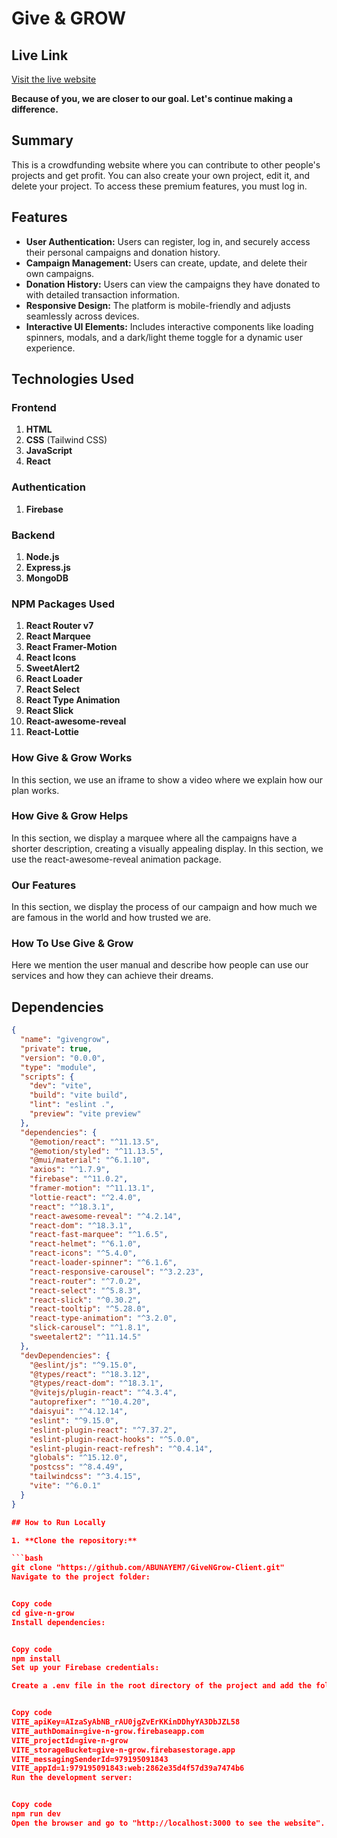 # Give & GROW

## Live Link
[Visit the live website](https://give-n-grow.web.app)

**Because of you, we are closer to our goal. Let's continue making a difference.**

## Summary
This is a crowdfunding website where you can contribute to other people's projects and get profit. You can also create your own project, edit it, and delete your project. To access these premium features, you must log in.

## Features
- **User Authentication:** Users can register, log in, and securely access their personal campaigns and donation history.
- **Campaign Management:** Users can create, update, and delete their own campaigns.
- **Donation History:** Users can view the campaigns they have donated to with detailed transaction information.
- **Responsive Design:** The platform is mobile-friendly and adjusts seamlessly across devices.
- **Interactive UI Elements:** Includes interactive components like loading spinners, modals, and a dark/light theme toggle for a dynamic user experience.

## Technologies Used

### Frontend
1. **HTML**
2. **CSS** (Tailwind CSS)
3. **JavaScript**
4. **React**

### Authentication
1. **Firebase**

### Backend
1. **Node.js**
2. **Express.js**
3. **MongoDB**

### NPM Packages Used
1. **React Router v7**
2. **React Marquee**
3. **React Framer-Motion**
4. **React Icons**
5. **SweetAlert2**
6. **React Loader**
7. **React Select**
8. **React Type Animation**
9. **React Slick**
10. **React-awesome-reveal**
11. **React-Lottie**



### How Give & Grow Works
In this section, we use an iframe to show a video where we explain how our plan works.

### How Give & Grow Helps
In this section, we display a marquee where all the campaigns have a shorter description, creating a visually appealing display. In this section, we use the react-awesome-reveal animation package.

### Our Features
In this section, we display the process of our campaign and how much we are famous in the world and how trusted we are.

### How To Use Give & Grow
Here we mention the user manual and describe how people can use our services and how they can achieve their dreams.


## Dependencies

```json
{
  "name": "givengrow",
  "private": true,
  "version": "0.0.0",
  "type": "module",
  "scripts": {
    "dev": "vite",
    "build": "vite build",
    "lint": "eslint .",
    "preview": "vite preview"
  },
  "dependencies": {
    "@emotion/react": "^11.13.5",
    "@emotion/styled": "^11.13.5",
    "@mui/material": "^6.1.10",
    "axios": "^1.7.9",
    "firebase": "^11.0.2",
    "framer-motion": "^11.13.1",
    "lottie-react": "^2.4.0",
    "react": "^18.3.1",
    "react-awesome-reveal": "^4.2.14",
    "react-dom": "^18.3.1",
    "react-fast-marquee": "^1.6.5",
    "react-helmet": "^6.1.0",
    "react-icons": "^5.4.0",
    "react-loader-spinner": "^6.1.6",
    "react-responsive-carousel": "^3.2.23",
    "react-router": "^7.0.2",
    "react-select": "^5.8.3",
    "react-slick": "^0.30.2",
    "react-tooltip": "^5.28.0",
    "react-type-animation": "^3.2.0",
    "slick-carousel": "^1.8.1",
    "sweetalert2": "^11.14.5"
  },
  "devDependencies": {
    "@eslint/js": "^9.15.0",
    "@types/react": "^18.3.12",
    "@types/react-dom": "^18.3.1",
    "@vitejs/plugin-react": "^4.3.4",
    "autoprefixer": "^10.4.20",
    "daisyui": "^4.12.14",
    "eslint": "^9.15.0",
    "eslint-plugin-react": "^7.37.2",
    "eslint-plugin-react-hooks": "^5.0.0",
    "eslint-plugin-react-refresh": "^0.4.14",
    "globals": "^15.12.0",
    "postcss": "^8.4.49",
    "tailwindcss": "^3.4.15",
    "vite": "^6.0.1"
  }
}

## How to Run Locally

1. **Clone the repository:**

```bash
git clone "https://github.com/ABUNAYEM7/GiveNGrow-Client.git"
Navigate to the project folder:


Copy code
cd give-n-grow
Install dependencies:


Copy code
npm install
Set up your Firebase credentials:

Create a .env file in the root directory of the project and add the following environment variables:


Copy code
VITE_apiKey=AIzaSyAbNB_rAU0jgZvErKKinDDhyYA3DbJZL58
VITE_authDomain=give-n-grow.firebaseapp.com
VITE_projectId=give-n-grow
VITE_storageBucket=give-n-grow.firebasestorage.app
VITE_messagingSenderId=979195091843
VITE_appId=1:979195091843:web:2862e35d4f57d39a7474b6
Run the development server:


Copy code
npm run dev
Open the browser and go to "http://localhost:3000 to see the website".